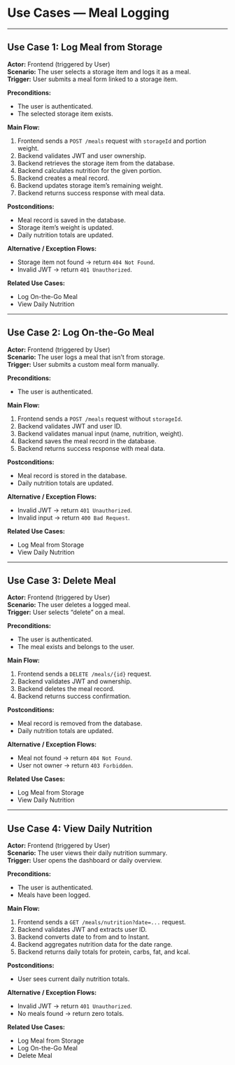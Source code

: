 # Use Cases — Meal Logging

---

## Use Case 1: Log Meal from Storage
**Actor:** Frontend (triggered by User)  
**Scenario:** The user selects a storage item and logs it as a meal.  
**Trigger:** User submits a meal form linked to a storage item.

**Preconditions:**
- The user is authenticated.
- The selected storage item exists.

**Main Flow:**
1. Frontend sends a `POST /meals` request with `storageId` and portion weight.
2. Backend validates JWT and user ownership.
3. Backend retrieves the storage item from the database.
4. Backend calculates nutrition for the given portion.
5. Backend creates a meal record.
6. Backend updates storage item’s remaining weight.
7. Backend returns success response with meal data.

**Postconditions:**
- Meal record is saved in the database.
- Storage item’s weight is updated.
- Daily nutrition totals are updated.

**Alternative / Exception Flows:**
- Storage item not found → return `404 Not Found`.
- Invalid JWT → return `401 Unauthorized`.

**Related Use Cases:**
- Log On-the-Go Meal
- View Daily Nutrition

---

## Use Case 2: Log On-the-Go Meal
**Actor:** Frontend (triggered by User)  
**Scenario:** The user logs a meal that isn’t from storage.  
**Trigger:** User submits a custom meal form manually.

**Preconditions:**
- The user is authenticated.

**Main Flow:**
1. Frontend sends a `POST /meals` request without `storageId`.
2. Backend validates JWT and user ID.
3. Backend validates manual input (name, nutrition, weight).
4. Backend saves the meal record in the database.
5. Backend returns success response with meal data.

**Postconditions:**
- Meal record is stored in the database.
- Daily nutrition totals are updated.

**Alternative / Exception Flows:**
- Invalid JWT → return `401 Unauthorized`.
- Invalid input → return `400 Bad Request`.

**Related Use Cases:**
- Log Meal from Storage
- View Daily Nutrition

---

## Use Case 3: Delete Meal
**Actor:** Frontend (triggered by User)  
**Scenario:** The user deletes a logged meal.  
**Trigger:** User selects “delete” on a meal.

**Preconditions:**
- The user is authenticated.
- The meal exists and belongs to the user.

**Main Flow:**
1. Frontend sends a `DELETE /meals/{id}` request.
2. Backend validates JWT and ownership.
3. Backend deletes the meal record.
4. Backend returns success confirmation.

**Postconditions:**
- Meal record is removed from the database.
- Daily nutrition totals are updated.

**Alternative / Exception Flows:**
- Meal not found → return `404 Not Found`.
- User not owner → return `403 Forbidden`.

**Related Use Cases:**
- Log Meal from Storage
- View Daily Nutrition

---

## Use Case 4: View Daily Nutrition
**Actor:** Frontend (triggered by User)  
**Scenario:** The user views their daily nutrition summary.  
**Trigger:** User opens the dashboard or daily overview.

**Preconditions:**
- The user is authenticated.
- Meals have been logged.

**Main Flow:**
1. Frontend sends a `GET /meals/nutrition?date=...` request.
2. Backend validates JWT and extracts user ID.
3. Backend converts date to from and to Instant.
4. Backend aggregates nutrition data for the date range.
5. Backend returns daily totals for protein, carbs, fat, and kcal.

**Postconditions:**
- User sees current daily nutrition totals.

**Alternative / Exception Flows:**
- Invalid JWT → return `401 Unauthorized`.
- No meals found → return zero totals.

**Related Use Cases:**
- Log Meal from Storage
- Log On-the-Go Meal
- Delete Meal
